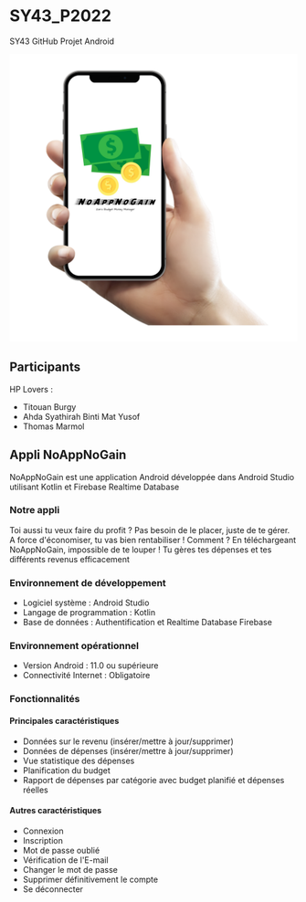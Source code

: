 # SY43_P2022
SY43 GitHub Projet Android

![Mockup](https://github.com/gxfab/SY43_P2022/blob/HP_lovers/NoAppNoGain.png?raw=true)

## Participants
HP Lovers : 
* Titouan Burgy
* Ahda Syathirah Binti Mat Yusof
* Thomas Marmol

## Appli NoAppNoGain
NoAppNoGain est une application Android développée dans Android Studio utilisant Kotlin et Firebase Realtime Database

### Notre appli
Toi aussi tu veux faire du profit ? Pas besoin de le placer, juste de te gérer. A force d'économiser, tu vas bien rentabiliser !
Comment ? En téléchargeant NoAppNoGain, impossible de te louper ! Tu gères tes dépenses et tes différents revenus efficacement

### Environnement de développement
* Logiciel système : Android Studio
* Langage de programmation : Kotlin
* Base de données : Authentification et Realtime Database Firebase 

### Environnement opérationnel
* Version Android : 11.0 ou supérieure
* Connectivité Internet : Obligatoire

### Fonctionnalités
#### Principales caractéristiques
* Données sur le revenu (insérer/mettre à jour/supprimer)
* Données de dépenses (insérer/mettre à jour/supprimer)
* Vue statistique des dépenses
* Planification du budget
* Rapport de dépenses par catégorie avec budget planifié et dépenses réelles

#### Autres caractéristiques
* Connexion
* Inscription
* Mot de passe oublié
* Vérification de l'E-mail
* Changer le mot de passe
* Supprimer définitivement le compte
* Se déconnecter
